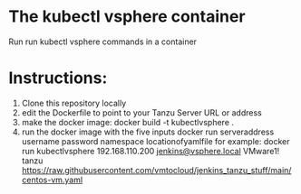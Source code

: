 # The kubectl vsphere container 
Run run kubectl vsphere commands in a container 

# Instructions: 
1. Clone this repository locally
2. edit the Dockerfile to point to your Tanzu Server URL or address
3. make the docker image: docker build -t kubectlvsphere .
4. run the docker image with the five inputs docker run serveraddress username password namespace locationofyamlfile for example: docker run kubectlvsphere 192.168.110.200 jenkins@vsphere.local VMware1! tanzu https://raw.githubusercontent.com/vmtocloud/jenkins_tanzu_stuff/main/centos-vm.yaml
